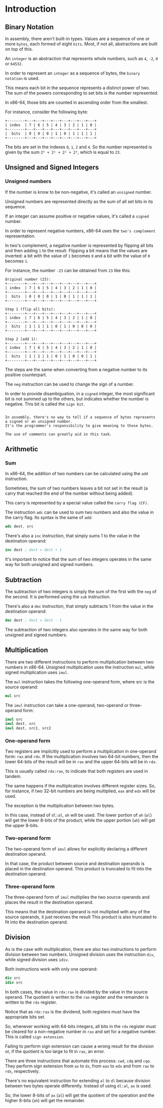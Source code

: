 # Introduction

## Binary Notation

In assembly, there aren't built-in types.
Values are a sequence of one or more `bytes`, each formed of eight `bits`.
Most, if not all, abstractions are built on top of this.

An `integer` is an abstraction that represents whole numbers, such as `4`, `-2`, `0` or `64532`.

In order to represent an `integer` as a sequence of bytes, the `binary notation` is used.

This means each bit in the sequence represents a distinct power of two.
The sum of the powers corresponding to set bits is the number represented.

In x86-64, those bits are counted in ascending order from the smallest.

For instance, consider the following byte:

```
+--------+---+---+---+---+---+---+---+---+
| index  | 7 | 6 | 5 | 4 | 3 | 2 | 1 | 0 |
+--------+---+---+---+---+---+---+---+---+
|  bits  | 0 | 0 | 0 | 1 | 0 | 1 | 1 | 1 |
+--------+---+---+---+---+---+---+---+---+
```

The bits are set in the indexes `0`, `1`, `2` and `4`.
So the number represented is given by the sum `2⁰ + 2¹ + 2² + 2⁴`, which is equal to `23`.

## Unsigned and Signed Integers

### Unsigned numbers

If the number is know to be non-negative, it's called an `unsigned` number.

Unsigned numbers are represented directly as the sum of all set bits in its sequence.

If an integer can assume positive or negative values, it's called a `signed` number.

In order to represent negative numbers, x86-64 uses the `two's complement` representation.

In two's complement, a negative number is represented by flipping all bits and then adding `1` to the result.
Flipping a bit means that the values are inverted: a bit with the value of `1` becomes `0` and a bit with the value of `0` becomes `1`.

For instance, the number `-23` can be obtained from `23` like this:

```
Original number (23):
+--------+---+---+---+---+---+---+---+---+
| index  | 7 | 6 | 5 | 4 | 3 | 2 | 1 | 0 |
+--------+---+---+---+---+---+---+---+---+
|  bits  | 0 | 0 | 0 | 1 | 0 | 1 | 1 | 1 |
+--------+---+---+---+---+---+---+---+---+

Step 1 (flip all bits):
+--------+---+---+---+---+---+---+---+---+
| index  | 7 | 6 | 5 | 4 | 3 | 2 | 1 | 0 |
+--------+---+---+---+---+---+---+---+---+
|  bits  | 1 | 1 | 1 | 0 | 1 | 0 | 0 | 0 |
+--------+---+---+---+---+---+---+---+---+

Step 2 (add 1):
+--------+---+---+---+---+---+---+---+---+
| index  | 7 | 6 | 5 | 4 | 3 | 2 | 1 | 0 |
+--------+---+---+---+---+---+---+---+---+
|  bits  | 1 | 1 | 1 | 0 | 1 | 0 | 0 | 1 |
+--------+---+---+---+---+---+---+---+---+
```

The steps are the same when converting from a negative number to its positive counterpart.

The `neg` instruction can be used to change the sign of a number.

In order to provide disambiguation, in a `signed` integer, the most significant bit is not summed up to the others, but indicates whether the number is negative.
This bit is called the `sign bit`.

~~~~exercism/caution

In assembly, there's no way to tell if a sequence of bytes represents a signed or an unsigned number.
It's the programmer's responsibility to give meaning to those bytes.

The use of comments can greatly aid in this task.

~~~~

## Arithmetic

### Sum

In x86-64, the addition of two numbers can be calculated using the `add` instruction.

Sometimes, the sum of two numbers leaves a bit not set in the result (a carry that reached the end of the number without being added).

This carry is represented by a special value called the `carry flag (CF)`.

The instruction `adc` can be used to sum two numbers and also the value in the carry flag.
Its syntax is the same of `add`:

```nasm
adc dest, src
```

There's also a `inc` instruction, that simply sums 1 to the value in the destination operand:

```nasm
inc dest ; dest = dest + 1
```

It's important to notice that the sum of two integers operates in the same way for both unsigned and signed numbers.

## Subtraction

The subtraction of two integers is simply the sum of the first with the `neg` of the second.
It is performed using the `sub` instruction.

There's also a `dec` instruction, that simply subtracts 1 from the value in the destination operand:

```nasm
dec dest ; dest = dest - 1
```

The subtraction of two integers also operates in the same way for both unsigned and signed numbers.

## Multiplication

There are two different instructions to perform multiplication between two numbers in x86-64.
Unsigned multiplication uses the instruction `mul`, while signed multiplication uses `imul`.

The `mul` instruction takes the following one-operand form, where src is the source operand:

```nasm
mul src
```

The `imul` instruction can take a one-operand, two-operand or three-operand form:

```nasm
imul src
imul dest, src
imul dest, src1, src2
```

### One-operand form

Two registers are implicitly used to perform a multiplication in one-operand form: `rax` and `rdx`.
If the multiplication involves two 64-bit numbers, then the lower 64-bits of the result will be in `rax` and the upper 64-bits will be in `rdx`.

This is usually called `rdx:rax`, to indicate that both registers are used in tandem.

The same happens if the multiplication involves different register sizes.
So, for instance, if two 32-bit numbers are being multiplied, `eax` and `edx` will be used.

The exception is the multiplication between two bytes.

In this case, instead of `dl:al`, `ah` will be used.
The lower portion of `ah` (`al`) will get the lower 8-bits of the product, while the upper portion (`ah`) will get the upper 8-bits.

### Two-operand form

The two-operand form of `imul` allows for explicitly declaring a different destination operand.

In that case, the product between source and destination operands is placed in the destination operand.
This product is truncated to fit into the destination operand.

### Three-operand form

The three-operand form of `imul` multiplies the two source operands and places the result in the destination operand.

This means that the destination operand is not multiplied with any of the source operands, it just receives the result
This product is also truncated to fit into the destination operand.

## Division

As is the case with multiplication, there are also two instructions to perform division between two numbers.
Unsigned division uses the instruction `div`, while signed division uses `idiv`.

Both instructions work with only one operand:

```nasm
div src
idiv src
```

In both cases, the value in `rdx:rax` is divided by the value in the source operand.
The quotient is written to the `rax` register and the remainder is written to the `rdx` register.

Notice that as `rdx:rax` is the dividend, both registers must have the appropriate bits set.

So, whenever working with 64-bits integers, all bits in the `rdx` register must be cleared for a non-negative number in `rax` and set for a negative number.
This is called `sign extension`.

Failing to perform sign extension can cause a wrong result for the division or, if the quotient is too large to fit in `rax`, an error.

There are three instructions that automate this process: `cwd`, `cdq` and `cqo`.
They perform sign extension from `ax` to `dx`, from `eax` to `edx` and from `rax` to `rdx`, respectively.

There's no equivalent instruction for extending `al` to `dl` because division between two bytes operate differently.
Instead of using `dl:al`, `ax` is used.

So, the lower 8-bits of `ax` (`al`) will get the quotient of the operation and the higher 8-bits (`ah`) will get the remainder.
